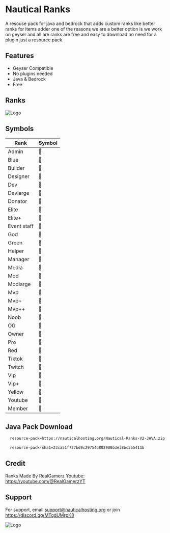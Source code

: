 
#  Nautical Ranks

A resouse pack for java and bedrock that adds custom ranks like better ranks for items adder one of the reasons we are a better option is we work on geyser and all are ranks are free and easy to download no need for a plugin just a resource pack.




## Features

- Geyser Compatible
- No plugins needed
- Java & Bedrock
- Free


## Ranks
![Logo](https://i.postimg.cc/B6zn02n0/IMG-20240406-231129.jpg)

## Symbols

| Rank             | Symbol                                                                |
| ----------------- | ------------------------------------------------------------------ |
| Admin  |  |
| Blue   |  |
| Builder |  |
| Designer |  |
| Dev |  |
| Devlarge |  |
| Donator |  |
| Elite |  |
| Elite+ |  |
| Event staff |  |
| God |  |
| Green |  |
| Helper |  |
| Manager |  |
| Media |  |
| Mod |  |
| Modlarge |  |
| Mvp |  |
| Mvp+ |  |
| Mvp++ |  |
| Noob |  |
| OG |  |
| Owner |  |
| Pro |  |
| Red |  |
| Tiktok |  |
| Twitch |  |
| Vip |  |
| Vip+ |  |
| Yellow |  |
| Youtube |  |
| Member |  |






## Java Pack Download
```bash
  resource-pack=https://nauticalhosting.org/Nautical-Ranks-V2-JAVA.zip
```
```bash
  resource-pack-sha1=23ca51f727bd9c29754d802900b3e38bc555411b
```

## Credit
Ranks Made By RealGamerz
Youtube: https://youtube.com/@RealGamerzYT

## Support

For support, email support@nauticalhosting.org or join https://discord.gg/MTgdUMrpK8


![Logo](https://i.postimg.cc/gj6SSb7W/Nautical-Services-Bot.png)
